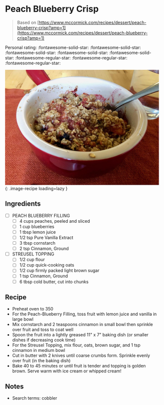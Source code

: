 <!-- Needs Manual Review -->

# Peach Blueberry Crisp

> Based on [https://www.mccormick.com/recipes/dessert/peach-blueberry-crisp?amp=1](https://www.mccormick.com/recipes/dessert/peach-blueberry-crisp?amp=1)

<!-- rating=2; (User can specify rating on scale of 1-5) -->
<!-- AUTO-UserRating -->
Personal rating: :fontawesome-solid-star: :fontawesome-solid-star: :fontawesome-solid-star: :fontawesome-solid-star: :fontawesome-solid-star: :fontawesome-regular-star: :fontawesome-regular-star: :fontawesome-regular-star:
<!-- /AUTO-UserRating -->

<!-- name_image=peach_blueberry_crisp.jpeg; (User can specify image name) -->
<!-- AUTO-Image -->
![peach_blueberry_crisp.jpeg](./peach_blueberry_crisp.jpeg){: .image-recipe loading=lazy }
<!-- /AUTO-Image -->

## Ingredients

* [ ] PEACH BLUEBERRY FILLING
    * [ ] 4 cups peaches, peeled and sliced
    * [ ] 1 cup blueberries
    * [ ] 1 tbsp lemon juice
    * [ ] 1/2 tsp Pure Vanilla Extract
    * [ ] 3 tbsp cornstarch
    * [ ] 2 tsp Cinnamon, Ground
* [ ] STREUSEL TOPPING
    * [ ] 1/2 cup flour
    * [ ] 1/2 cup quick-cooking oats
    * [ ] 1/2 cup firmly packed light brown sugar
    * [ ] 1 tsp Cinnamon, Ground
    * [ ] 6 tbsp cold butter, cut into chunks

## Recipe

* Preheat oven to 350
* For the Peach-Blueberry Filling, toss fruit with lemon juice and vanilla in large bowl
* Mix cornstarch and 2 teaspoons cinnamon in small bowl then sprinkle over fruit and toss to coat well
* Spoon the fruit into a lightly greased 11" x 7" baking dish (or smaller dishes if decreasing cook time)
* For the Streusel Topping, mix flour, oats, brown sugar, and 1 tsp cinnamon in medium bowl
* Cut in butter with 2 knives until coarse crumbs form. Sprinkle evenly over fruit (in the baking dish)
* Bake 40 to 45 minutes or until fruit is tender and topping is golden brown. Serve warm with ice cream or whipped cream!

## Notes

* Search terms: cobbler
